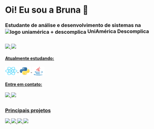 # Oi! Eu sou a Bruna 👋
### Estudante de análise e desenvolvimento de sistemas na <img align="center" alt="logo uniamérica + descomplica" height="30" width="30" src="https://yt3.ggpht.com/NixHHtpn4l6h3AeB4iIBOM0mrotNPvWNL73gubYGgahqPCMiBn1Ye6XOE9Jw0CH-gUXkz2BXqA=s176-c-k-c0x00ffffff-no-rj"> UniAmérica Descomplica

##

<div>
  <a href="https://github.com/BrunadeMoura">
    <img height="180em" src="https://github-readme-stats.vercel.app/api/?username=BrunadeMoura&count_private=true&show_icons=true&theme=radical&locale=pt-br" />
    <img height="180em" src="https://github-readme-stats.vercel.app/api/top-langs/?username=BrunadeMoura&layout=compact&theme=radical&locale=pt-br" />  
</div> 

<div>
  <h4> Atualmente estudando:</h4>
  <img align="center" alt="react" height="30em" width="40" src="https://github.com/devicons/devicon/blob/master/icons/react/react-original.svg">
  <img align="center" alt="python" height="30em" width="40" width="40" width="40" src="https://github.com/devicons/devicon/blob/master/icons/python/python-original.svg">
  <img align="center" alt="java" height="30em" width="40" width="40" src="https://github.com/devicons/devicon/blob/master/icons/java/java-original.svg">
  
 <h4>Entre em contato:</h4>
   <a href="#" target="_blank"><img src="https://img.shields.io/badge/Gmail-D14836?style=for-the-badge&logo=gmail&logoColor=white">
   <a href="https://www.linkedin.com/in/bruna-moura-a426841a2/" target="_blank"><img src="https://img.shields.io/badge/LinkedIn-0077B5?style=for-the-badge&logo=linkedin&logoColor=white">
</div>
     
 ##

<div>
  <h3>Principais projetos</h3>
  <a href="https://github.com/BrunadeMoura">
    <img height="150em" src="https://github-readme-stats.vercel.app/api/pin/?username=BrunadeMoura&repo=NLW_together&theme=radical&hide_border=true" />
    <img height="150em" src="https://github-readme-stats.vercel.app/api/pin/?username=BrunadeMoura&repo=nlw3&theme=radical&hide_border=true" />
    <img height="124em" src="https://github-readme-stats.vercel.app/api/pin/?username=BrunadeMoura&repo=NLW-return&theme=radical&hide_border=true" />
    <img height="124em" src="https://github-readme-stats.vercel.app/api/pin/?username=BrunadeMoura&repo=Certificados&theme=radical&hide_border=true" />
</div>
